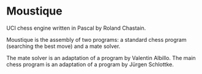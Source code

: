# Moustique

UCI chess engine written in Pascal by Roland Chastain.

Moustique is the assembly of two programs: a standard chess program (searching the best move) and a mate solver.

The mate solver is an adaptation of a program by Valentin Albillo. The main chess program is an adaptation of a program by Jürgen Schlottke.

